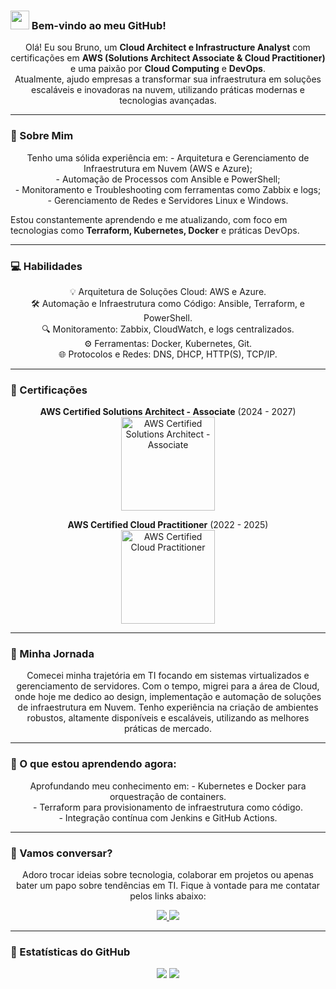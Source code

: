 ### <img src="https://raw.githubusercontent.com/iampavangandhi/iampavangandhi/master/gifs/Hi.gif" width="30px"> Bem-vindo ao meu GitHub!

<p align="center">
  Olá! Eu sou Bruno, um <strong>Cloud Architect e Infrastructure Analyst</strong> com certificações em <strong>AWS (Solutions Architect Associate & Cloud Practitioner)</strong> e uma paixão por <strong>Cloud Computing</strong> e <strong>DevOps</strong>. <br> 
  Atualmente, ajudo empresas a transformar sua infraestrutura em soluções escaláveis e inovadoras na nuvem, utilizando práticas modernas e tecnologias avançadas.
</p>

---

### 🌟 Sobre Mim

<p align="center">
  Tenho uma sólida experiência em:
  - Arquitetura e Gerenciamento de Infraestrutura em Nuvem (AWS e Azure);<br>
  - Automação de Processos com Ansible e PowerShell;<br>
  - Monitoramento e Troubleshooting com ferramentas como Zabbix e logs;<br>
  - Gerenciamento de Redes e Servidores Linux e Windows.<br>
  
  Estou constantemente aprendendo e me atualizando, com foco em tecnologias como **Terraform, Kubernetes, Docker** e práticas DevOps.
</p>

---

### 💻 Habilidades

<p align="center">
  💡 Arquitetura de Soluções Cloud: AWS e Azure.<br>
  🛠️ Automação e Infraestrutura como Código: Ansible, Terraform, e PowerShell.<br>
  🔍 Monitoramento: Zabbix, CloudWatch, e logs centralizados.<br>
  ⚙️ Ferramentas: Docker, Kubernetes, Git.<br>
  🌐 Protocolos e Redes: DNS, DHCP, HTTP(S), TCP/IP.
</p>

---

### 📜 Certificações

<p align="center">
  <strong>AWS Certified Solutions Architect - Associate</strong> (2024 - 2027)<br>
  <img src="https://raw.githubusercontent.com/bruno0nline/Certification/refs/heads/main/aws-certified-solutions-architect-associate.png" alt="AWS Certified Solutions Architect - Associate" width="150px"/>
</p>

<p align="center">
  <strong>AWS Certified Cloud Practitioner</strong> (2022 - 2025)<br>
  <img src="https://raw.githubusercontent.com/bruno0nline/Certification/refs/heads/main/aws-certified-cloud-practitioner.png" alt="AWS Certified Cloud Practitioner" width="150px"/>
</p>

---

### 🚀 Minha Jornada

<p align="center">
  Comecei minha trajetória em TI focando em sistemas virtualizados e gerenciamento de servidores. Com o tempo, migrei para a área de Cloud, onde hoje me dedico ao design, implementação e automação de soluções de infraestrutura em Nuvem.
  Tenho experiência na criação de ambientes robustos, altamente disponíveis e escaláveis, utilizando as melhores práticas de mercado.
</p>

---

### 🌱 O que estou aprendendo agora:

<p align="center">
  Aprofundando meu conhecimento em:
  - Kubernetes e Docker para orquestração de containers.<br>
  - Terraform para provisionamento de infraestrutura como código.<br>
  - Integração contínua com Jenkins e GitHub Actions.
</p>

---

### 💌 Vamos conversar?

<p align="center">
  Adoro trocar ideias sobre tecnologia, colaborar em projetos ou apenas bater um papo sobre tendências em TI. Fique à vontade para me contatar pelos links abaixo:
</p>

<p align="center">
  <a href="https://www.instagram.com/bruno0nline/" alt="Instagram">
    <img src="https://img.shields.io/badge/-Instagram-DF0174?style=for-the-badge&logo=instagram&logoColor=white"/>
  </a>
  
  <a href="https://www.linkedin.com/in/brunomendesaugusto/" alt="Linkedin">
    <img src="https://img.shields.io/badge/-Linkedin-0e76a8?style=for-the-badge&logo=Linkedin&logoColor=white"/>
  </a>
</p>

---

### 🌟 Estatísticas do GitHub

<p align="center">
  <img src="https://github-readme-stats.vercel.app/api?username=bruno0nline&show_icons=true&theme=tokyonight&line_height=27">
  <img src="https://github-readme-stats.vercel.app/api/top-langs/?username=bruno0nline&hide=css,html&theme=tokyonight">
</p>
